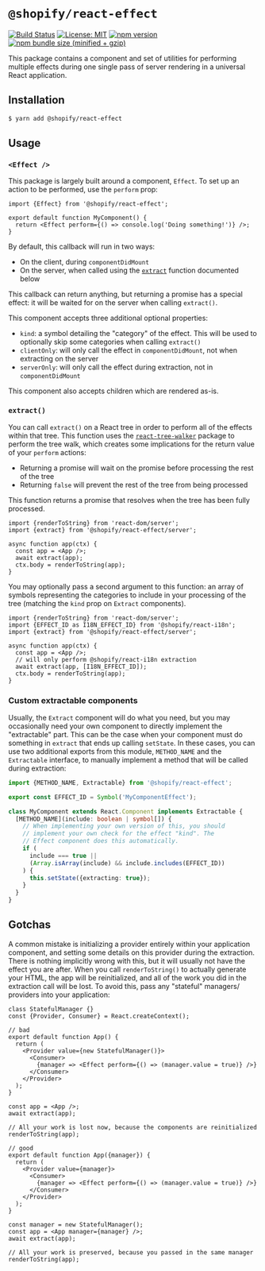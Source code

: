 # `@shopify/react-effect`

[![Build Status](https://travis-ci.org/Shopify/quilt.svg?branch=master)](https://travis-ci.org/Shopify/quilt)
[![License: MIT](https://img.shields.io/badge/License-MIT-green.svg)](LICENSE.md) [![npm version](https://badge.fury.io/js/%40shopify%2Freact-effect.svg)](https://badge.fury.io/js/%40shopify%2Freact-effect.svg) [![npm bundle size (minified + gzip)](https://img.shields.io/bundlephobia/minzip/@shopify/react-effect.svg)](https://img.shields.io/bundlephobia/minzip/@shopify/react-effect.svg)

This package contains a component and set of utilities for performing multiple effects during one single pass of server rendering in a universal React application.

## Installation

```bash
$ yarn add @shopify/react-effect
```

## Usage

### `<Effect />`

This package is largely built around a component, `Effect`. To set up an action to be performed, use the `perform` prop:

```tsx
import {Effect} from '@shopify/react-effect';

export default function MyComponent() {
  return <Effect perform={() => console.log('Doing something!')} />;
}
```

By default, this callback will run in two ways:

- On the client, during `componentDidMount`
- On the server, when called using the [`extract`](#extract) function documented below

This callback can return anything, but returning a promise has a special effect: it will be waited for on the server when calling `extract()`.

This component accepts three additional optional properties:

- `kind`: a symbol detailing the "category" of the effect. This will be used to optionally skip some categories when calling `extract()`
- `clientOnly`: will only call the effect in `componentDidMount`, not when extracting on the server
- `serverOnly`: will only call the effect during extraction, not in `componentDidMount`

This component also accepts children which are rendered as-is.

### `extract()`

You can call `extract()` on a React tree in order to perform all of the effects within that tree. This function uses the [`react-tree-walker`](https://github.com/ctrlplusb/react-tree-walker) package to perform the tree walk, which creates some implications for the return value of your `perform` actions:

- Returning a promise will wait on the promise before processing the rest of the tree
- Returning `false` will prevent the rest of the tree from being processed

This function returns a promise that resolves when the tree has been fully processed.

```tsx
import {renderToString} from 'react-dom/server';
import {extract} from '@shopify/react-effect/server';

async function app(ctx) {
  const app = <App />;
  await extract(app);
  ctx.body = renderToString(app);
}
```

You may optionally pass a second argument to this function: an array of symbols representing the categories to include in your processing of the tree (matching the `kind` prop on `Extract` components).

```tsx
import {renderToString} from 'react-dom/server';
import {EFFECT_ID as I18N_EFFECT_ID} from '@shopify/react-i18n';
import {extract} from '@shopify/react-effect/server';

async function app(ctx) {
  const app = <App />;
  // will only perform @shopify/react-i18n extraction
  await extract(app, [I18N_EFFECT_ID]);
  ctx.body = renderToString(app);
}
```

### Custom extractable components

Usually, the `Extract` component will do what you need, but you may occasionally need your own component to directly implement the "extractable" part. This can be the case when your component must do something in `extract` that ends up calling `setState`. In these cases, you can use two additional exports from this module, `METHOD_NAME` and the `Extractable` interface, to manually implement a method that will be called during extraction:

```ts
import {METHOD_NAME, Extractable} from '@shopify/react-effect';

export const EFFECT_ID = Symbol('MyComponentEffect');

class MyComponent extends React.Component implements Extractable {
  [METHOD_NAME](include: boolean | symbol[]) {
    // When implementing your own version of this, you should
    // implement your own check for the effect "kind". The
    // Effect component does this automatically.
    if (
      include === true ||
      (Array.isArray(include) && include.includes(EFFECT_ID))
    ) {
      this.setState({extracting: true});
    }
  }
}
```

## Gotchas

A common mistake is initializing a provider entirely within your application component, and setting some details on this provider during the extraction. There is nothing implicitly wrong with this, but it will usually not have the effect you are after. When you call `renderToString()` to actually generate your HTML, the app will be reinitialized, and all of the work you did in the extraction call will be lost. To avoid this, pass any "stateful" managers/ providers into your application:

```tsx
class StatefulManager {}
const {Provider, Consumer} = React.createContext();

// bad
export default function App() {
  return (
    <Provider value={new StatefulManager()}>
      <Consumer>
        {manager => <Effect perform={() => (manager.value = true)} />}
      </Consumer>
    </Provider>
  );
}

const app = <App />;
await extract(app);

// All your work is lost now, because the components are reinitialized
renderToString(app);

// good
export default function App({manager}) {
  return (
    <Provider value={manager}>
      <Consumer>
        {manager => <Effect perform={() => (manager.value = true)} />}
      </Consumer>
    </Provider>
  );
}

const manager = new StatefulManager();
const app = <App manager={manager} />;
await extract(app);

// All your work is preserved, because you passed in the same manager
renderToString(app);
```
